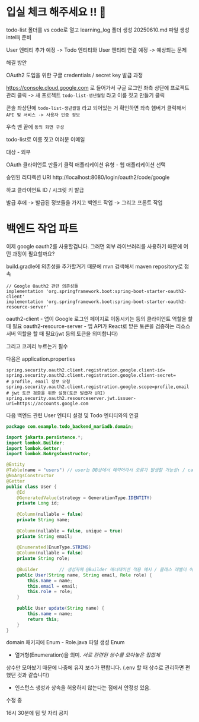 # 입실 체크 해주세요 !! 🎈

todo-list 폴더를 vs code로 열고 learning_log 폴더 생성
20250610.md 파일 생성
intellij 준비

User 엔티티 추가 예정 -> Todo 엔티티와 User 엔티티 연결 예정
-> 예상되는 문제

해결 방안

OAuth2 도입을 위한 구글 credentials / secret key 발급 과정

https://console.cloud.google.com 로 들어가서 구글 로그인
좌측 상단에 프로젝트 관리 클릭 -> 새 프로젝트
`todo-list-생년월일` 라고 이름 짓고 만들기 클릭

콘솔 좌상단에 `todo-list-생년월일` 라고 되어있는 거 확인하면
좌측 햄버거 클릭해서 `API 및 서비스 -> 사용자 인증 정보`

우측 맨 끝에 `동의 화면 구성`

todo-list로 이름 짓고
여러분 이메일

대상 - 외부

OAuth 클라이언트 만들기 클릭
애플리케이션 유형 - 웹 애플리케이션 선택

승인된 리디렉션 URI
http://localhost:8080/login/oauth2/code/google

하고 클라이언트 ID / 시크릿 키 발급

발급 후에 -> 발급된 정보들을 가지고 백엔드 작업 -> 그리고 프론트 작업

# 백엔드 작업 파트

이제 google oauth2를 사용할겁니다.
그러면 외부 라이브러리를 사용하기 때문에 어떤 과정이 필요할까요?

build.gradle에 의존성을 추가할거기 때문에 mvn 검색해서 maven repository로 접속

	// Google Oauth2 관련 의존성들
	implementation 'org.springframework.boot:spring-boot-starter-oauth2-client'
	implementation 'org.springframework.boot:spring-boot-starter-oauth2-resource-server'

oauth2-client - 앱이 Google 로그인 페이지로 이동시키는 등의 클라이언트 역할을 할 때 필요
oauth2-resource-server - 앱 API가 React로 받은 토큰을 검증하는 리소스 서버 역할을 할 때 필요(jwt 등의 토큰을 의미합니다)

그리고 코끼리 누르는거 필수

다음은 application.properties

```properties
spring.security.oauth2.client.registration.google.client-id=
spring.security.oauth2.client.registration.google.client-secret=
# profile, email 정보 요청
spring.security.oauth2.client.registration.google.scope=profile,email
# jwt 토큰 검증을 위한 설정(토큰 발급자 URI)
spring.security.oauth2.resourceserver.jwt.issuer-uri=https://accounts.google.com
```

다음 백엔드 관련
User 엔티티 설정 및 Todo 엔티티와의 연결

```java
package com.example.todo_backend_mariadb.domain;

import jakarta.persistence.*;
import lombok.Builder;
import lombok.Getter;
import lombok.NoArgsConstructor;

@Entity
@Table(name = "users") // user는 DB상에서 예약어라서 오류가 발생할 가능성↑ / car에서는 AppUser였죠
@NoArgsConstructor
@Getter
public class User {
    @Id
    @GeneratedValue(strategy = GenerationType.IDENTITY)
    private Long id;
    
    @Column(nullable = false)
    private String name;
    
    @Column(nullable = false, unique = true)
    private String email;
    
    @Enumerated(EnumType.STRING)
    @Column(nullable = false)
    private String role;
    
    @Builder        // 생성자에 @Builder 애너테이션 적용 예시 / 클래스 레벨이 아니라.
    public User(String name, String email, Role role) {
        this.name = name;
        this.email = email;
        this.role = role;
    }
    
    public User update(String name) {
        this.name = name;
        return this;
    }
}
```
domain 패키지에 Enum - Role.java 파일 생성
Enum
- 열거형(Enumeration)을 의미.
_서로 관련된 상수를 모아놓은 집합체_

상수만 모아놨기 때문에 나중에 유지 보수가 편합니다. (.env 할 때 상수로 관리하면 편했던 것과 같습니다)

- 인스턴스 생성과 상속을 허용하지 않는다는 점에서 안정성 있음.

수정 중

16시 30분에 팀 및 자리 공지